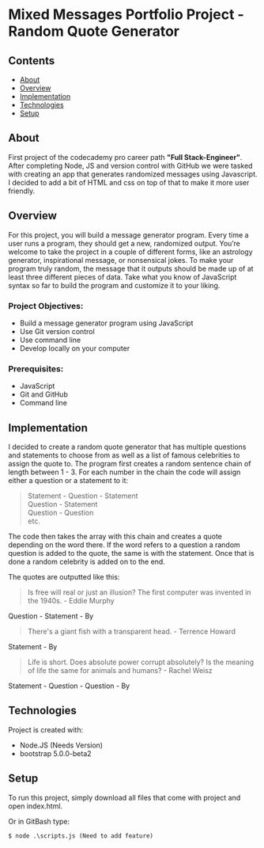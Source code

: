 # Mixed Messages Portfolio Project - Random Quote Generator

## Contents
* [About](#about)
* [Overview](#overview)
* [Implementation](#implementation)
* [Technologies](#technologies)
* [Setup](#setup)

## About
First project of the codecademy pro career path **"Full Stack-Engineer"**. After completing Node, JS and version control with GitHub we were tasked with creating an app that generates randomized messages using Javascript. I decided to add a bit of HTML and css on top of that to make it more user friendly.

## Overview
For this project, you will build a message generator program. Every time a user runs a program, they should get a new, randomized output. You’re welcome to take the project in a couple of different forms, like an astrology generator, inspirational message, or nonsensical jokes. To make your program truly random, the message that it outputs should be made up of at least three different pieces of data. Take what you know of JavaScript syntax so far to build the program and customize it to your liking.

### Project Objectives:
* Build a message generator program using JavaScript
* Use Git version control
* Use command line
* Develop locally on your computer
### Prerequisites:
* JavaScript
* Git and GitHub
* Command line

## Implementation
I decided to create a random quote generator that has multiple questions and statements to choose from as well as a list of famous celebrities to assign the quote to. The program first creates a random sentence chain of length between 1 - 3. For each number in the chain the code will assign either a question or a statement to it:
> Statement - Question - Statement <br>
Question - Statement <br>
Question - Question <br>
etc.

The code then takes the array with this chain and creates a quote depending on the word there. If the word refers to a question a random question is added to the quote, the same is with the statement. Once that is done a random celebrity is added on to the end.

The quotes are outputted like this:
> Is free will real or just an illusion? The first computer was invented in the 1940s. - Eddie Murphy

Question - Statement - By

>There's a giant fish with a transparent head. - Terrence Howard

Statement - By

>Life is short. Does absolute power corrupt absolutely? Is the meaning of life the same for animals and humans? - Rachel Weisz

Statement - Question - Question - By

## Technologies
Project is created with:
* Node.JS (Needs Version)
* bootstrap 5.0.0-beta2

## Setup
To run this project, simply download all files that come with project and open index.html.

Or in GitBash type:

```
$ node .\scripts.js (Need to add feature)
```
